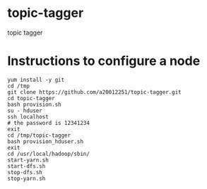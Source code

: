 # topic-tagger
topic tagger


# Instructions to configure a node

```
yum install -y git
cd /tmp
git clone https://github.com/a20012251/topic-tagger.git
cd topic-tagger
bash provision.sh
su - hduser
ssh localhost
# the password is 12341234
exit
cd /tmp/topic-tagger
bash provision_hduser.sh
exit
cd /usr/local/hadoop/sbin/
start-yarn.sh
start-dfs.sh
stop-dfs.sh
stop-yarn.sh
```
